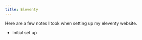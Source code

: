 ```yaml
---
title: Eleventy
---
```

Here are a few notes I took when setting up my eleventy website.

- Initial set up
